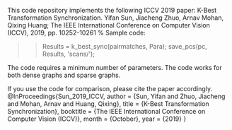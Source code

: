 This code repository implements the following ICCV 2019 paper:
K-Best Transformation Synchronization. Yifan Sun, Jiacheng Zhuo, Arnav Mohan, Qixing Huang; The IEEE International Conference on Computer Vision (ICCV), 2019, pp. 10252-10261 
% Sample code:

>>Results = k_best_sync(pairmatches, Para);
>>save_pcs(pc, Results, 'scans/');

The code requires a minimum number of parameters. The code works for both dense graphs and sparse graphs. 

If you use the code for comparison, please cite the paper accordingly. 
@InProceedings{Sun_2019_ICCV,
author = {Sun, Yifan and Zhuo, Jiacheng and Mohan, Arnav and Huang, Qixing},
title = {K-Best Transformation Synchronization},
booktitle = {The IEEE International Conference on Computer Vision (ICCV)},
month = {October},
year = {2019}
} 
